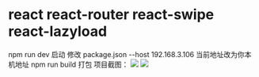 # react  react-router react-swipe react-lazyload
npm run dev 启动 修改 package.json --host 192.168.3.106 当前地址改为你本机地址
npm run build 打包
项目截图：
<img src="http://cppics.b0.upaiyun.com/react/shopping-react01.png"/>
<img src="http://cppics.b0.upaiyun.com/react/shopping-react02.png"/>
